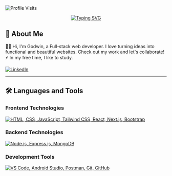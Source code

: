 


<img src="https://komarev.com/ghpvc/?username=ckdonah&color=0969da&label=Profile-Visits&width=26px&style=plastic" alt="Profile Visits" />

<p align="center">
  <a href="https://git.io/typing-svg"><img src="https://readme-typing-svg.demolab.com?font=Fira+Code&size=22&pause=1000&color=0969da&center=true&vCenter=true&width=440&height=45&lines=Full-Stack+Developer;Always+learning+new+things;Still+on+the+journey..." alt="Typing SVG" /></a>
</p>


## 👤 About Me
👨‍💻
Hi, I'm Godwin, a Full-stack web developer. I love turning ideas into functional and beautiful websites. Check out my work and let's collaborate!  
 :zap: In my free time, I like to study.

 [![LinkedIn](https://img.shields.io/badge/LinkedIn-0077B5?style=for-the-badge&logo=linkedin&logoColor=white)](https://www.linkedin.com/in/godwinonah007/)

---


## 🛠️ Languages and Tools

### Frontend Technologies
<p align="start">
  <a href="https://skillicons.dev">
    <img src="https://skillicons.dev/icons?i=html,css,js,tailwindcss,react,nextjs,bootstrap" alt="HTML, CSS, JavaScript, Tailwind CSS, React, Next.js, Bootstrap" />
  </a>
</p>

### Backend Technologies
<p align="start">
  <a href="https://skillicons.dev">
    <img src="https://skillicons.dev/icons?i=nodejs,express,mongodb" alt="Node.js, Express.js, MongoDB" />
  </a>
</p>

### Development Tools
<p align="start">
  <a href="https://skillicons.dev">
    <img src="https://skillicons.dev/icons?i=vscode,androidstudio,postman,git,github" alt="VS Code, Android Studio, Postman, Git, GitHub" />
  </a>
</p>











